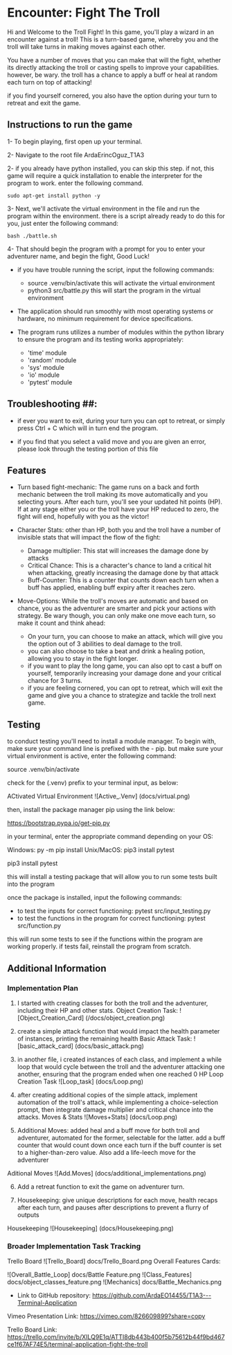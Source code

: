 # Encounter: Fight The Troll #

Hi and Welcome to the Troll Fight! In this game, you'll play a wizard in an encounter against a troll! This is a turn-based game, whereby you and the troll will take turns in making moves against each other. 

You have a number of moves that you can make that will the fight, whether its directly attacking the troll or casting spells to improve your capabilities. however, be wary. the troll has a chance to apply a buff or heal at random each turn on top of attacking!

if you find yourself cornered, you also have the option during your turn to retreat and exit the game. 

## Instructions to run the game ##

1- To begin playing, first open up your terminal.

2- Navigate to the root file ArdaErincOguz_T1A3

2- if you already have python installed, you can skip this step. if not, this game will require a quick installation to enable the interpreter for the program to work. enter the following command.

    sudo apt-get install python -y

3- Next, we'll activate the virtual environment in the file and run the program within the environment. there is a script already ready to do this for you, just enter the following command:

    bash ./battle.sh

4- That should begin the program with a prompt for you to enter your adventurer name, and begin the fight, Good Luck!

* if you have trouble running the script, input the following commands:

    * source .venv/bin/activate 
        this will activate the virtual environment
    * python3 src/battle.py
        this will start the program in the virtual environment


* The application should run smoothly with most operating systems or hardware, no minimum requirement for device specifications.

* The program runs utilizes a number of modules within the python library to ensure the program and its testing works appropriately:
    * 'time' module
    * 'random' module
    * 'sys' module
    * 'io' module
    * 'pytest' module


## Troubleshooting ##:

* if ever you want to exit, during your turn you can opt to retreat, or simply press Ctrl + C which will in turn end the program.

* if you find that you select a valid move and you are given an error, please look through the testing portion of this file


## Features ##

* Turn based fight-mechanic: The game runs on a back and forth mechanic between the troll making its move automatically and you selecting yours. After each turn, you'll see your updated hit points (HP). If at any stage either you or the troll have your HP reduced to zero, the fight will end, hopefully with you as the victor!

* Character Stats: other than HP, both you and the troll have a number of invisible stats that will impact the flow of the fight:
    * Damage multiplier: This stat will increases the damage done by attacks
    * Critical Chance: This is a character's chance to land a critical hit when attacking, greatly increasing the damage done by that attack
    * Buff-Counter: This is a counter that counts down each turn when a buff has applied, enabling buff expiry after it reaches zero.

* Move-Options: While the troll's moves are automatic and based on chance, you as the adventurer are smarter and pick your actions with strategy. Be wary though, you can only make one move each turn, so make it count and think ahead:
    * On your turn, you can choose to make an attack, which will give you the option out of 3 abilities to deal damage to the troll.
    * you can also choose to take a beat and drink a healing potion, allowing you to stay in the fight longer.
    * if you want to play the long game, you can also opt to cast a buff on yourself, temporarily increasing your damage done and your critical chance for 3 turns.
    * if you are feeling cornered, you can opt to retreat, which will exit the game and give you a chance to strategize and tackle the troll next game.




## Testing ##


to conduct testing you'll need to install a module manager. To begin with, make sure your command line is prefixed with the  - pip. but make sure your virtual environment is active, enter the following command:

source .venv/bin/activate 

check for the (.venv) prefix to your terminal input, as below:

ACtivated Virtual Environment ![Active_.Venv] (docs/virtual.png)

then, install the package manager pip using the link below:

https://bootstrap.pypa.io/get-pip.py

in your terminal, enter the appropriate command depending on your OS:

Windows:    py -m pip install
Unix/MacOS:     pip3 install pytest

pip3 install pytest

this will install a testing package that will allow you to run some tests built into the program

once the package is installed, input the following commands:

* to test the inputs for correct functioning: pytest src/input_testing.py
* to test the functions in the program for correct functioning: pytest src/function.py

this will run some tests to see if the functions within the program are working properly. if tests fail, reinstall the program from scratch.


## Additional Information ##

### Implementation Plan ###

1. I started with creating classes for both the troll and the adventurer, including their HP and other stats.
Object Creation Task: ![Object_Creation_Card] (/docs/object_creation.png)

2. create a simple attack function that would impact the health parameter of instances, printing the remaining health
Basic Attack Task: ![basic_attack_card] (docs/basic_attack.png)

3. in another file, i created instances of each class, and implement a while loop that would cycle between the troll and the adventurer attacking one another, ensuring that the program ended when one reached 0 HP
Loop Creation Task ![Loop_task] (docs/Loop.png)

4. after creating additional copies of the simple attack, implement automation of the troll's attack, while implementing a choice-selection prompt, then integrate damage multiplier and critical chance into the attacks.
Moves & Stats ![Moves+Stats] (docs/Loop.png)

5. Additional Moves: added heal and a buff move for both troll and adventurer, automated for the former, selectable for the latter. add a buff counter that would count down once each turn if the buff counter is set to a higher-than-zero value. Also add a life-leech move for the adventurer

Aditional Moves ![Add.Moves] (docs/additional_implementations.png)

6. Add a retreat function to exit the game on adventurer turn.

7. Housekeeping: give unique descriptions for each move, health recaps after each turn, and pauses after descriptions to prevent a flurry of outputs

Housekeeping ![Housekeeping] (docs/Housekeeping.png)


### Broader Implementation Task Tracking ###

Trello Board ![Trello_Board] docs/Trello_Board.png
Overall Features Cards:

![Overall_Battle_Loop] docs/Battle Feature.png
![Class_Features] docs/object_classes_feature.png
![Mechanics] docs/Battle_Mechanics.png

* Link to GitHub repository: https://github.com/ArdaEO14455/T1A3---Terminal-Application

Vimeo Presentation Link: https://vimeo.com/826609899?share=copy

Trello Board Link: https://trello.com/invite/b/XILQ9E1q/ATTI8db443b400f5b75612b44f9bd467ce1f67AF74E5/terminal-application-fight-the-troll
